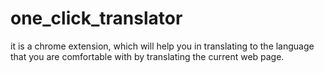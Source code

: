 # one_click_translator
it is a chrome extension, which will help you in translating to the language that you are comfortable with by translating the current web page.
